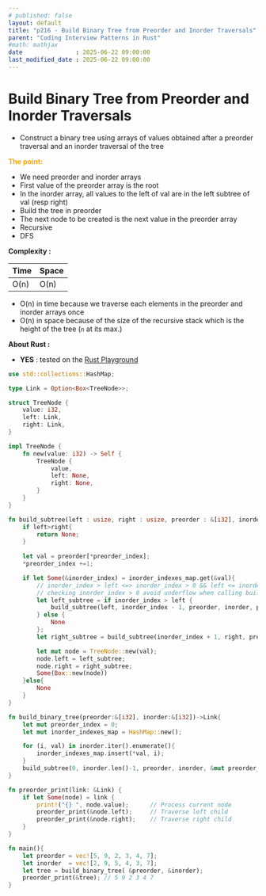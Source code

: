 ```yaml
---
# published: false
layout: default
title: "p216 - Build Binary Tree from Preorder and Inorder Traversals"
parent: "Coding Interview Patterns in Rust"
#math: mathjax
date               : 2025-06-22 09:00:00
last_modified_date : 2025-06-22 09:00:00
---
```


# Build Binary Tree from Preorder and Inorder Traversals

* Construct a binary tree using arrays of values obtained after a preorder traversal and an inorder traversal of the tree

<span style="color:orange"><b>The point:</b></span>

* We need preorder and inorder arrays
* First value of the preorder array is the root 
* In the inorder array, all values to the left of val are in the left subtree of val (resp right)
* Build the tree in preorder
* The next node to be created is the next value in the preorder array
* Recursive
* DFS



**Complexity :**

| Time        | Space |
|-------------|-------|
| O(n)        | O(n)  |

* O(n) in time because we traverse each elements in the preorder and inorder arrays once
* O(n) in space because of the size of the recursive stack which is the height of the tree (``n`` at its max.) 

**About Rust :**
* **YES** : tested on the [Rust Playground](https://play.rust-lang.org/)





<!-- <span style="color:red"><b>TODO : </b></span> 
* Rust : come back on `.as_mut()`, `.as_deref()`         -->


<!-- * <span style="color:lime"><b>Preferred solution?</b></span>      -->



```rust
use std::collections::HashMap;

type Link = Option<Box<TreeNode>>;

struct TreeNode {
    value: i32,
    left: Link,
    right: Link,
}

impl TreeNode {
    fn new(value: i32) -> Self {
        TreeNode {
            value,
            left: None,
            right: None,
        }
    }
}

fn build_subtree(left : usize, right : usize, preorder : &[i32], inorder : &[i32], preorder_index: &mut usize, inorder_indexes_map : &HashMap<i32, usize>) -> Link{
    if left>right{
        return None;
    }
    
    let val = preorder[*preorder_index];
    *preorder_index +=1;

    if let Some(&inorder_index) = inorder_indexes_map.get(&val){
        // inorder_index > left <=> inorder_index > 0 && left <= inorder_index - 1
        // checking inorder_index > 0 avoid underflow when calling build_subtree() with inorder_index = 0 and so  inorder_index - 1 < 0
        let left_subtree = if inorder_index > left {    
            build_subtree(left, inorder_index - 1, preorder, inorder, preorder_index, inorder_indexes_map)
        } else {
            None
        };
        let right_subtree = build_subtree(inorder_index + 1, right, preorder, inorder, preorder_index, inorder_indexes_map);

        let mut node = TreeNode::new(val);
        node.left = left_subtree;
        node.right = right_subtree;
        Some(Box::new(node))
    }else{
        None
    }
}

fn build_binary_tree(preorder:&[i32], inorder:&[i32])->Link{
    let mut preorder_index = 0;
    let mut inorder_indexes_map = HashMap::new();

    for (i, val) in inorder.iter().enumerate(){
        inorder_indexes_map.insert(*val, i);
    }
    build_subtree(0, inorder.len()-1, preorder, inorder, &mut preorder_index, &inorder_indexes_map)
}

fn preorder_print(link: &Link) {
    if let Some(node) = link {
        print!("{} ", node.value);      // Process current node
        preorder_print(&node.left);     // Traverse left child
        preorder_print(&node.right);    // Traverse right child
    }
}

fn main(){
    let preorder = vec![5, 9, 2, 3, 4, 7];
    let inorder  = vec![2, 9, 5, 4, 3, 7];
    let tree = build_binary_tree( &preorder, &inorder);
    preorder_print(&tree); // 5 9 2 3 4 7 
}
```
